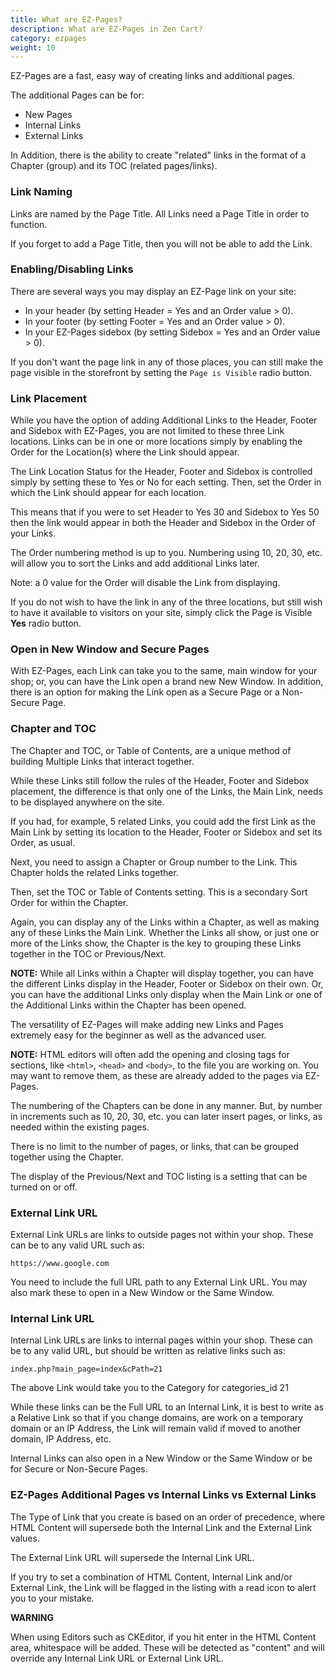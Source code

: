 ```yaml
---
title: What are EZ-Pages? 
description: What are EZ-Pages in Zen Cart? 
category: ezpages
weight: 10
---
```

EZ-Pages are a fast, easy way of creating links and additional pages.  

The additional Pages can be for:  

*   New Pages
*   Internal Links
*   External Links

In Addition, there is the ability to create "related" links in the format of a Chapter (group) and its TOC (related pages/links).  

### Link Naming

Links are named by the Page Title. All Links need a Page Title in order to function.  

If you forget to add a Page Title, then you will not be able to add the Link.  

### Enabling/Disabling Links 
There are several ways you may display an EZ-Page link on your site: 
- In your header (by setting Header = Yes and an Order value > 0). 
- In your footer (by setting Footer = Yes and an Order value > 0). 
- In your EZ-Pages sidebox (by setting Sidebox = Yes and an Order value > 0). 


If you don't want the page link in any of those places, you can still 
make the page visible in the storefront by setting the `Page is Visible` radio button.  

### Link Placement

While you have the option of adding Additional Links to the Header, Footer and Sidebox with EZ-Pages, you are not limited to these three Link locations. Links can be in one or more locations simply by enabling the Order for the Location(s) where the Link should appear.

The Link Location Status for the Header, Footer and Sidebox is controlled simply by setting these to Yes or No for each setting. Then, set the Order in which the Link should appear for each location.  

This means that if you were to set Header to Yes 30 and Sidebox to Yes 50 then the link would appear in both the Header and Sidebox in the Order of your Links.  

The Order numbering method is up to you. Numbering using 10, 20, 30, etc. will allow you to sort the Links and add additional Links later.  

Note: a 0 value for the Order will disable the Link from displaying.  

If you do not wish to have the link in any of the three locations, but still
wish to have it available to visitors on your site, simply click the 
Page is Visible <b>Yes</b> radio button. 

### Open in New Window and Secure Pages
With EZ-Pages, each Link can take you to the same, main window for your shop; or, you can have the Link open a brand new New Window. In addition, there is an option for making the Link open as a Secure Page or a Non-Secure Page.  

### Chapter and TOC

The Chapter and TOC, or Table of Contents, are a unique method of building Multiple Links that interact together.  

While these Links still follow the rules of the Header, Footer and Sidebox placement, the difference is that only one of the Links, the Main Link, needs to be displayed anywhere on the site.  

If you had, for example, 5 related Links, you could add the first Link as the Main Link by setting its location to the Header, Footer or Sidebox and set its Order, as usual.  

Next, you need to assign a Chapter or Group number to the Link. This Chapter holds the related Links together.  

Then, set the TOC or Table of Contents setting. This is a secondary Sort Order for within the Chapter.  

Again, you can display any of the Links within a Chapter, as well as making any of these Links the Main Link. Whether the Links all show, or just one or more of the Links show, the Chapter is the key to grouping these Links together in the TOC or Previous/Next.  

**NOTE:** While all Links within a Chapter will display together, you can have the different Links display in the Header, Footer or Sidebox on their own. Or, you can have the additional Links only display when the Main Link or one of the Additional Links within the Chapter has been opened.

The versatility of EZ-Pages will make adding new Links and Pages extremely easy for the beginner as well as the advanced user.  

**NOTE:** HTML editors will often add the opening and closing tags for sections, like `<html>`, `<head>` and `<body>`, to the file you are working on. You may want to remove them, as these are already added to the pages via EZ-Pages.  

The numbering of the Chapters can be done in any manner. But, by number in increments such as 10, 20, 30, etc. you can later insert pages, or links, as needed within the existing pages.  

There is no limit to the number of pages, or links, that can be grouped together using the Chapter.  

The display of the Previous/Next and TOC listing is a setting that can be turned on or off.  

### External Link URL

External Link URLs are links to outside pages not within your shop. These can be to any valid URL such as:  

```
https://www.google.com 
```

You need to include the full URL path to any External Link URL. You may also mark these to open in a New Window or the Same Window.  

### Internal Link URL

Internal Link URLs are links to internal pages within your shop. These can be to any valid URL, but should be written as relative links such as:  

```
index.php?main_page=index&cPath=21  
```

The above Link would take you to the Category for categories_id 21  

While these links can be the Full URL to an Internal Link, it is best to write as a Relative Link so that if you change domains, are work on a temporary domain or an IP Address, the Link will remain valid if moved to another domain, IP Address, etc.  

Internal Links can also open in a New Window or the Same Window or be for Secure or Non-Secure Pages.  

### EZ-Pages Additional Pages vs Internal Links vs External Links

The Type of Link that you create is based on an order of precedence, where HTML Content will supersede both the Internal Link and the External Link values.  

The External Link URL will supersede the Internal Link URL.  

If you try to set a combination of HTML Content, Internal Link and/or External Link, the Link will be flagged in the listing with a read icon to alert you to your mistake.  

<b>WARNING</b>

When using Editors such as CKEditor, if you hit enter in the HTML Content area,
whitespace will be added. These will be detected as "content" and will override any Internal Link URL or External Link URL.  

